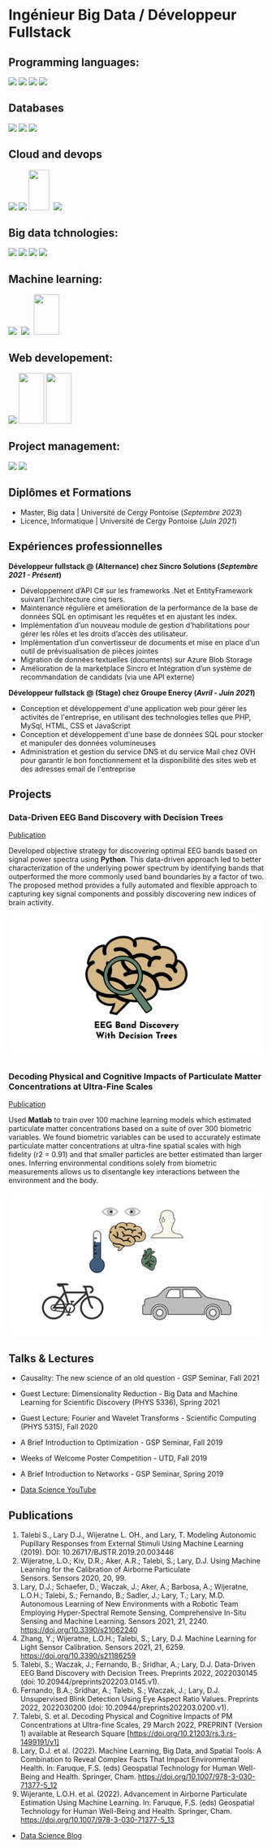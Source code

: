 # Ingénieur Big Data / Développeur Fullstack

## Programming languages:
<p float="left">
<img src="https://cdn.jsdelivr.net/gh/devicons/devicon/icons/python/python-original.svg" width="50"/>
<img src="https://cdn.jsdelivr.net/gh/devicons/devicon/icons/csharp/csharp-original.svg" width="50"/>
<img src="https://cdn.jsdelivr.net/gh/devicons/devicon/icons/java/java-original.svg" width="50"/>
<img src="https://cdn.jsdelivr.net/gh/devicons/devicon/icons/typescript/typescript-original.svg" width="50"/>
</p>

## Databases
<p float="left">
<img src="https://cdn.jsdelivr.net/gh/devicons/devicon@latest/icons/azuresqldatabase/azuresqldatabase-original.svg" width="50"/>
<img src="https://cdn.jsdelivr.net/gh/devicons/devicon@latest/icons/mysql/mysql-original-wordmark.svg" width="50"/>
<img src="https://cdn.icon-icons.com/icons2/2415/PNG/512/mongodb_original_wordmark_logo_icon_146425.png" width="50"/>
</p>

## Cloud and devops
<p float="left">
<img src="https://cdn.jsdelivr.net/gh/devicons/devicon@latest/icons/azure/azure-original-wordmark.svg" width="80"/>
<img src="https://cdn.jsdelivr.net/gh/devicons/devicon@latest/icons/googlecloud/googlecloud-original-wordmark.svg" width="80"/>
<img src="https://cdn.jsdelivr.net/gh/devicons/devicon@latest/icons/azuredevops/azuredevops-original.svg" width="40" height="80"/>
<img src="https://cdn.jsdelivr.net/gh/devicons/devicon@latest/icons/git/git-original-wordmark.svg" width="80" style="margin-left: 5px;"/>
</p>

## Big data tchnologies:
<p float="left">
<img src="https://cdn.icon-icons.com/icons2/2699/PNG/512/apache_spark_logo_icon_170561.png" width="100"/>
<img src="https://cdn.icon-icons.com/icons2/2699/PNG/512/apache_hadoop_logo_icon_169586.png" width="50"/>
<img src="https://cdn.icon-icons.com/icons2/2699/PNG/512/apache_hive_logo_icon_167868.png" width="100"/>
<img src="https://cdn.icon-icons.com/icons2/2699/PNG/512/talend_logo_icon_170648.png" width="100"/>
</p>

          

## Machine learning:
<p float="left">
<img src="https://cdn.jsdelivr.net/gh/devicons/devicon@latest/icons/pytorch/pytorch-original-wordmark.svg" width="80">
<img src="https://cdn.jsdelivr.net/gh/devicons/devicon@latest/icons/tensorflow/tensorflow-original-wordmark.svg" width="80" style="margin-left: 5px;"/>
<img src="https://cdn.jsdelivr.net/gh/devicons/devicon@latest/icons/scikitlearn/scikitlearn-original.svg" width="50" height="80" style="margin-left: 5px;"/>
</p>

## Web developement:
<p float="left">
<img src="https://cdn.jsdelivr.net/gh/devicons/devicon@latest/icons/angular/angular-original-wordmark.svg" width="100" />
<img src="https://cdn.jsdelivr.net/gh/devicons/devicon@latest/icons/html5/html5-original-wordmark.svg" width="50" height="100"/>
<img src="https://cdn.jsdelivr.net/gh/devicons/devicon@latest/icons/css3/css3-original-wordmark.svg" width="50" height="100"/>
</p>

## Project management:
<p float="left">
<img src="https://cdn.jsdelivr.net/gh/devicons/devicon@latest/icons/jira/jira-original-wordmark.svg" width="50"/>
<img src="https://cdn.jsdelivr.net/gh/devicons/devicon@latest/icons/confluence/confluence-original-wordmark.svg" width="50"/>
</p>


## Diplômes et Formations

- Master, Big data | Université de Cergy Pontoise (_Septembre 2023_)								       		
- Licence, Informatique	| Université de Cergy Pontoise (_Juin 2021_)

## Expériences professionnelles

**Développeur fullstack @ (Alternance) chez Sincro Solutions (_Septembre 2021 - Présent_)**
- Développement d’API C# sur les frameworks .Net et EntityFramework suivant l’architecture cinq tiers.
- Maintenance régulière et amélioration de la performance de la base de données SQL en optimisant les requêtes et en ajustant les index.
- Implémentation d’un nouveau module de gestion d’habilitations pour gérer les rôles et les droits d’accès des utilisateur.
- Implémentation d’un convertisseur de documents et mise en place d’un outil de prévisualisation de pièces jointes
- Migration de données textuelles (documents) sur Azure Blob Storage
- Amélioration de la marketplace Sincro et Intégration d’un système de recommandation de candidats (via une API externe)

**Développeur fullstack @ (Stage) chez Groupe Enercy (_Avril - Juin 2021_)**

- Conception et développement d'une application web pour gérer les activités de l'entreprise, en utilisant des technologies telles que PHP, MySql, HTML, CSS et JavaScript
- Conception et développement d'une base de données SQL pour stocker et manipuler des données volumineuses
- Administration et gestion du service DNS et du service Mail chez OVH pour garantir le bon fonctionnement et la disponibilité des sites web et des adresses email de l'entreprise

## Projects
### Data-Driven EEG Band Discovery with Decision Trees
[Publication](https://www.mdpi.com/1424-8220/22/8/3048)

Developed objective strategy for discovering optimal EEG bands based on signal power spectra using **Python**. This data-driven approach led to better characterization of the underlying power spectrum by identifying bands that outperformed the more commonly used band boundaries by a factor of two. The proposed method provides a fully automated and flexible approach to capturing key signal components and possibly discovering new indices of brain activity.

![EEG Band Discovery](/assets/img/eeg_band_discovery.jpeg)

### Decoding Physical and Cognitive Impacts of Particulate Matter Concentrations at Ultra-Fine Scales
[Publication](https://www.mdpi.com/1424-8220/22/11/4240)

Used **Matlab** to train over 100 machine learning models which estimated particulate matter concentrations based on a suite of over 300 biometric variables. We found biometric variables can be used to accurately estimate particulate matter concentrations at ultra-fine spatial scales with high fidelity (r2 = 0.91) and that smaller particles are better estimated than larger ones. Inferring environmental conditions solely from biometric measurements allows us to disentangle key interactions between the environment and the body.

![Bike Study](/assets/img/bike_study.jpeg)

## Talks & Lectures
- Causality: The new science of an old question - GSP Seminar, Fall 2021
- Guest Lecture: Dimensionality Reduction - Big Data and Machine Learning for Scientific Discovery (PHYS 5336), Spring 2021
- Guest Lecture: Fourier and Wavelet Transforms - Scientific Computing (PHYS 5315), Fall 2020
- A Brief Introduction to Optimization - GSP Seminar, Fall 2019
- Weeks of Welcome Poster Competition - UTD, Fall 2019
- A Brief Introduction to Networks - GSP Seminar, Spring 2019

- [Data Science YouTube](https://www.youtube.com/channel/UCa9gErQ9AE5jT2DZLjXBIdA)

## Publications
1. Talebi S., Lary D.J., Wijeratne L. OH., and Lary, T. Modeling Autonomic Pupillary Responses from External Stimuli Using Machine Learning (2019). DOI: 10.26717/BJSTR.2019.20.003446
2. Wijeratne, L.O.; Kiv, D.R.; Aker, A.R.; Talebi, S.; Lary, D.J. Using Machine Learning for the Calibration of Airborne Particulate Sensors. Sensors 2020, 20, 99.
3. Lary, D.J.; Schaefer, D.; Waczak, J.; Aker, A.; Barbosa, A.; Wijeratne, L.O.H.; Talebi, S.; Fernando, B.; Sadler, J.; Lary, T.; Lary, M.D. Autonomous Learning of New Environments with a Robotic Team Employing Hyper-Spectral Remote Sensing, Comprehensive In-Situ Sensing and Machine Learning. Sensors 2021, 21, 2240. https://doi.org/10.3390/s21062240
4. Zhang, Y.; Wijeratne, L.O.H.; Talebi, S.; Lary, D.J. Machine Learning for Light Sensor Calibration. Sensors 2021, 21, 6259. https://doi.org/10.3390/s21186259
5. Talebi, S.; Waczak, J.; Fernando, B.; Sridhar, A.; Lary, D.J. Data-Driven EEG Band Discovery with Decision Trees. Preprints 2022, 2022030145 (doi: 10.20944/preprints202203.0145.v1).
6. Fernando, B.A.; Sridhar, A.; Talebi, S.; Waczak, J.; Lary, D.J. Unsupervised Blink Detection Using Eye Aspect Ratio Values. Preprints 2022, 2022030200 (doi: 10.20944/preprints202203.0200.v1).
7. Talebi, S. et al. Decoding Physical and Cognitive Impacts of PM Concentrations at Ultra-fine Scales, 29 March 2022, PREPRINT (Version 1) available at Research Square [https://doi.org/10.21203/rs.3.rs-1499191/v1]
8. Lary, D.J. et al. (2022). Machine Learning, Big Data, and Spatial Tools: A Combination to Reveal Complex Facts That Impact Environmental Health. In: Faruque, F.S. (eds) Geospatial Technology for Human Well-Being and Health. Springer, Cham. https://doi.org/10.1007/978-3-030-71377-5_12
9. Wijerante, L.O.H. et al. (2022). Advancement in Airborne Particulate Estimation Using Machine Learning. In: Faruque, F.S. (eds) Geospatial Technology for Human Well-Being and Health. Springer, Cham. https://doi.org/10.1007/978-3-030-71377-5_13

- [Data Science Blog](https://medium.com/@shawhin)
